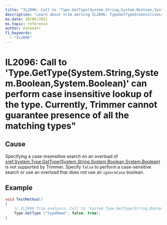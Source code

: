 ```yaml
---
title: "IL2096: Call to 'Type.GetType(System.String,System.Boolean,System.Boolean)' can perform case insensitive lookup of the type. Currently, Trimmer cannot guarantee presence of all the matching types."
description: "Learn about trim warning IL2096: TypeGetTypeInsensitiveLookupNonSupported"
ms.date: 10/06/2021
ms.topic: reference
author: mateoatr
f1_keywords:
  - "IL2096"
---
```

# IL2096: Call to 'Type.GetType(System.String,System.Boolean,System.Boolean)' can perform case insensitive lookup of the type. Currently, Trimmer cannot guarantee presence of all the matching types"

## Cause

Specifying a case-insensitive search on an overload of <xref:System.Type.GetType(System.String,System.Boolean,System.Boolean)> is not supported by Trimmer. Specify `false` to perform a case-sensitive search or use an overload that does not use an `ignoreCase` boolean.

## Example

```C#
void TestMethod()
{
    // IL2096 Trim analysis: Call to 'System.Type.GetType(String,Boolean,Boolean)' can perform case insensitive lookup of the type, currently ILLink can not guarantee presence of all the matching types
    Type.GetType ("typeName", false, true);
}
```
